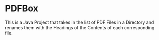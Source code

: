 # PDFBox

This is a Java Project that takes in the list of PDF Files in a Directory and renames them with the Headings of the Contents of each corresponding file.
